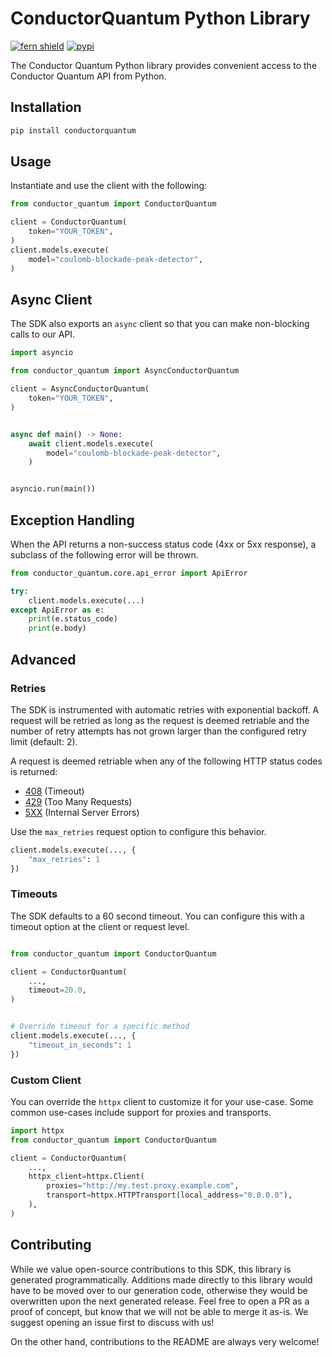 # ConductorQuantum Python Library

[![fern shield](https://img.shields.io/badge/%F0%9F%8C%BF-SDK%20generated%20by%20Fern-brightgreen)](https://github.com/fern-api/fern)
[![pypi](https://img.shields.io/pypi/v/conductorquantum)](https://pypi.python.org/pypi/conductorquantum)

The Conductor Quantum Python library provides convenient access to the Conductor Quantum API from Python.

## Installation

```sh
pip install conductorquantum
```

## Usage

Instantiate and use the client with the following:

```python
from conductor_quantum import ConductorQuantum

client = ConductorQuantum(
    token="YOUR_TOKEN",
)
client.models.execute(
    model="coulomb-blockade-peak-detector",
)
```

## Async Client

The SDK also exports an `async` client so that you can make non-blocking calls to our API.

```python
import asyncio

from conductor_quantum import AsyncConductorQuantum

client = AsyncConductorQuantum(
    token="YOUR_TOKEN",
)


async def main() -> None:
    await client.models.execute(
        model="coulomb-blockade-peak-detector",
    )


asyncio.run(main())
```

## Exception Handling

When the API returns a non-success status code (4xx or 5xx response), a subclass of the following error
will be thrown.

```python
from conductor_quantum.core.api_error import ApiError

try:
    client.models.execute(...)
except ApiError as e:
    print(e.status_code)
    print(e.body)
```

## Advanced

### Retries

The SDK is instrumented with automatic retries with exponential backoff. A request will be retried as long
as the request is deemed retriable and the number of retry attempts has not grown larger than the configured
retry limit (default: 2).

A request is deemed retriable when any of the following HTTP status codes is returned:

- [408](https://developer.mozilla.org/en-US/docs/Web/HTTP/Status/408) (Timeout)
- [429](https://developer.mozilla.org/en-US/docs/Web/HTTP/Status/429) (Too Many Requests)
- [5XX](https://developer.mozilla.org/en-US/docs/Web/HTTP/Status/500) (Internal Server Errors)

Use the `max_retries` request option to configure this behavior.

```python
client.models.execute(..., {
    "max_retries": 1
})
```

### Timeouts

The SDK defaults to a 60 second timeout. You can configure this with a timeout option at the client or request level.

```python

from conductor_quantum import ConductorQuantum

client = ConductorQuantum(
    ...,
    timeout=20.0,
)


# Override timeout for a specific method
client.models.execute(..., {
    "timeout_in_seconds": 1
})
```

### Custom Client

You can override the `httpx` client to customize it for your use-case. Some common use-cases include support for proxies
and transports.
```python
import httpx
from conductor_quantum import ConductorQuantum

client = ConductorQuantum(
    ...,
    httpx_client=httpx.Client(
        proxies="http://my.test.proxy.example.com",
        transport=httpx.HTTPTransport(local_address="0.0.0.0"),
    ),
)
```

## Contributing

While we value open-source contributions to this SDK, this library is generated programmatically.
Additions made directly to this library would have to be moved over to our generation code,
otherwise they would be overwritten upon the next generated release. Feel free to open a PR as
a proof of concept, but know that we will not be able to merge it as-is. We suggest opening
an issue first to discuss with us!

On the other hand, contributions to the README are always very welcome!
